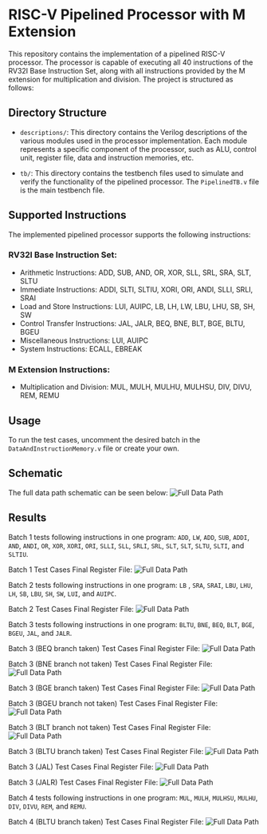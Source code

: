 # RISC-V Pipelined Processor with M Extension

This repository contains the implementation of a pipelined RISC-V processor. The processor is capable of executing all 40 instructions of the RV32I Base Instruction Set, along with all instructions provided by the M extension for multiplication and division. The project is structured as follows:

## Directory Structure

- `descriptions/`: This directory contains the Verilog descriptions of the various modules used in the processor implementation. Each module represents a specific component of the processor, such as ALU, control unit, register file, data and instruction memories, etc.

- `tb/`: This directory contains the testbench files used to simulate and verify the functionality of the pipelined processor. The `PipelinedTB.v` file is the main testbench file.

## Supported Instructions

The implemented pipelined processor supports the following instructions:

### RV32I Base Instruction Set:

- Arithmetic Instructions: ADD, SUB, AND, OR, XOR, SLL, SRL, SRA, SLT, SLTU
- Immediate Instructions: ADDI, SLTI, SLTIU, XORI, ORI, ANDI, SLLI, SRLI, SRAI
- Load and Store Instructions: LUI, AUIPC, LB, LH, LW, LBU, LHU, SB, SH, SW
- Control Transfer Instructions: JAL, JALR, BEQ, BNE, BLT, BGE, BLTU, BGEU
- Miscellaneous Instructions: LUI, AUIPC
- System Instructions: ECALL, EBREAK

### M Extension Instructions:

- Multiplication and Division: MUL, MULH, MULHU, MULHSU, DIV, DIVU, REM, REMU

## Usage

To run the test cases, uncomment the desired batch in the `DataAndInstructionMemory.v` file or create your own.

## Schematic

The full data path schematic can be seen below:
![Full Data Path](https://s11.gifyu.com/images/SQtHG.png)

## Results

Batch 1 tests following instructions in one program:
`ADD`, `LW`, `ADD`, `SUB`, `ADDI`, `AND`, `ANDI`, `OR`, `XOR`, `XORI`, `ORI`, `SLLI`, `SLL`, `SRLI`, `SRL`, `SLT`, `SLT`, `SLTU`, `SLTI`, and `SLTIU`.

Batch 1 Test Cases Final Register File:
![Full Data Path](https://s11.gifyu.com/images/SQtKz.png)

Batch 2 tests following instructions in one program:
`LB` , `SRA`, `SRAI`, `LBU`, `LHU`, `LH`, `SB`, `LBU`, `SH`, `SW`, `LUI`, and `AUIPC`.

Batch 2 Test Cases Final Register File:
![Full Data Path](https://s12.gifyu.com/images/SQtKb.png)

Batch 3 tests following instructions in one program:
`BLTU`, `BNE`, `BEQ`, `BLT`, `BGE`, `BGEU`, `JAL`, and `JALR`.

Batch 3 (BEQ branch taken) Test Cases Final Register File:
![Full Data Path](https://s11.gifyu.com/images/SQtKL.png)

Batch 3 (BNE branch not taken) Test Cases Final Register File:
![Full Data Path](https://s12.gifyu.com/images/SQtKF.png)

Batch 3 (BGE branch taken) Test Cases Final Register File:
![Full Data Path](https://s12.gifyu.com/images/SQtKH.png)

Batch 3 (BGEU branch not taken) Test Cases Final Register File:
![Full Data Path](https://s12.gifyu.com/images/SQtKN.png)

Batch 3 (BLT branch not taken) Test Cases Final Register File:
![Full Data Path](https://s12.gifyu.com/images/SQtK4.png)

Batch 3 (BLTU branch taken) Test Cases Final Register File:
![Full Data Path](https://s11.gifyu.com/images/SQtK6.png)

Batch 3 (JAL) Test Cases Final Register File:
![Full Data Path](https://s12.gifyu.com/images/SQtNx.png)

Batch 3 (JALR) Test Cases Final Register File:
![Full Data Path](https://s12.gifyu.com/images/SQtNK.png)

Batch 4 tests following instructions in one program:
`MUL`, `MULH`, `MULHSU`, `MULHU`, `DIV`, `DIVU`, `REM`, and `REMU`.

Batch 4 (BLTU branch taken) Test Cases Final Register File:
![Full Data Path](https://s12.gifyu.com/images/SQtK8.png)
